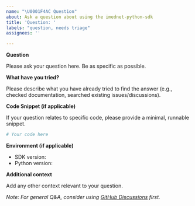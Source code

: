 ```yaml
---
name: "\U0001F4AC Question"
about: Ask a question about using the imednet-python-sdk
title: 'Question: '
labels: "question, needs triage"
assignees: ''

---
```


**Question**

Please ask your question here. Be as specific as possible.

**What have you tried?**

Please describe what you have already tried to find the answer (e.g., checked documentation, searched existing issues/discussions).

**Code Snippet (if applicable)**

If your question relates to specific code, please provide a minimal, runnable snippet.

```python
# Your code here
```

**Environment (if applicable)**

-   SDK version:
-   Python version:

**Additional context**

Add any other context relevant to your question.

*Note: For general Q&A, consider using [GitHub Discussions](https://github.com/Bright-Research/imednet-python-sdk/discussions/new?category=q-a) first.*
